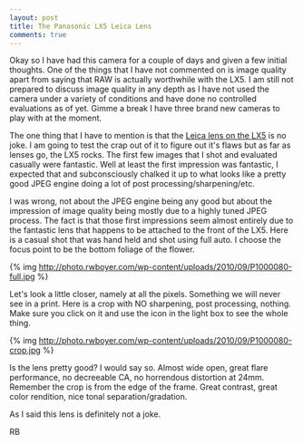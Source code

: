 ```yaml
---
layout: post
title: The Panasonic LX5 Leica Lens
comments: true
---
```

Okay so I have had this camera for a couple of days and given a few initial thoughts. One of the things that I have not commented on is image quality apart from saying that RAW is actually worthwhile with the LX5. I am still not prepared to discuss image quality in any depth as I have not used the camera under a variety of conditions and have done no controlled evaluations as of yet. Gimme a break I have three brand new cameras to play with at the moment.

The one thing that I have to mention is that the <a href="http://www.amazon.com/gp/redirect.html?ie=UTF8&amp;location=http%3A%2F%2Fwww.amazon.com%2Fgp%2Foffer-listing%2FB003WJR69E%3Fie%3DUTF8%26ref_%3Ddp_olp_new%26qid%3D1284841313%26sr%3D8-1%26condition%3Dnew&amp;tag=rbde-20&amp;linkCode=ur2&amp;camp=1789&amp;creative=390957" target="_blank">Leica lens on the LX5</a> is no joke. I am going to test the crap out of it to figure out it's flaws but as far as lenses go, the LX5 rocks. The first few images that I shot and evaluated casually were fantastic. Well at least the first impression was fantastic, I expected that and subconsciously chalked it up to what looks like a pretty good JPEG engine doing a lot of post processing/sharpening/etc.

I was wrong, not about the JPEG engine being any good but about the impression of image quality being mostly due to a highly tuned JPEG process. The fact is that those first impressions seem almost entirely due to the fantastic lens that happens to be attached to the front of the LX5. Here is a casual shot that was hand held and shot using full auto. I choose the focus point to be the bottom foliage of the flower.

{% img http://photo.rwboyer.com/wp-content/uploads/2010/09/P1000080-full.jpg %}

Let's look a little closer, namely at all the pixels. Something we will never see in a print. Here is a crop with NO sharpening, post processing, nothing. Make sure you click on it and use the icon in the light box to see the whole thing.

{% img http://photo.rwboyer.com/wp-content/uploads/2010/09/P1000080-crop.jpg %}

Is the lens pretty good? I would say so. Almost wide open, great flare performance, no decreeable CA, no horrendous distortion at 24mm. Remember the crop is from the edge of the frame. Great contrast, great color rendition, nice tonal separation/gradation.

As I said this lens is definitely not a joke.

RB